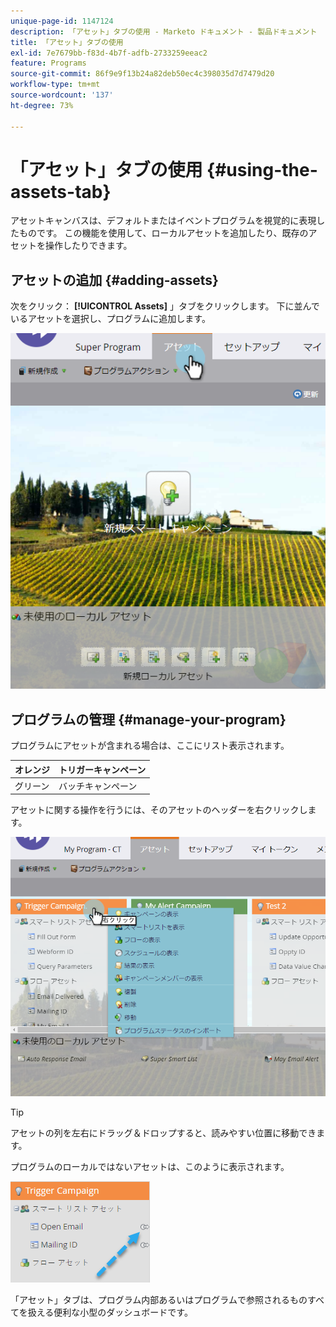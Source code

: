 ```yaml
---
unique-page-id: 1147124
description: 「アセット」タブの使用 - Marketo ドキュメント - 製品ドキュメント
title: 「アセット」タブの使用
exl-id: 7e7679bb-f83d-4b7f-adfb-2733259eeac2
feature: Programs
source-git-commit: 86f9e9f13b24a82deb50ec4c398035d7d7479d20
workflow-type: tm+mt
source-wordcount: '137'
ht-degree: 73%

---
```


# 「アセット」タブの使用 {#using-the-assets-tab}

アセットキャンバスは、デフォルトまたはイベントプログラムを視覚的に表現したものです。 この機能を使用して、ローカルアセットを追加したり、既存のアセットを操作したりできます。

## アセットの追加 {#adding-assets}

次をクリック： **[!UICONTROL Assets]** 」タブをクリックします。 下に並んでいるアセットを選択し、プログラムに追加します。

![](assets/programassets.png)

## プログラムの管理  {#manage-your-program}

プログラムにアセットが含まれる場合は、ここにリスト表示されます。

| オレンジ | トリガーキャンペーン |
|---|---|
| グリーン | バッチキャンペーン |

アセットに関する操作を行うには、そのアセットのヘッダーを右クリックします。

![](assets/assetsprefilled.png)

>[!TIP]
>
>アセットの列を左右にドラッグ＆ドロップすると、読みやすい位置に移動できます。

プログラムのローカルではないアセットは、このように表示されます。

![](assets/image2014-9-18-16-3a30-3a33.png)

「アセット」タブは、プログラム内部あるいはプログラムで参照されるものすべてを扱える便利な小型のダッシュボードです。
